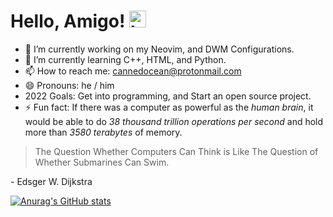 # Hello, Amigo! <img src="https://user-images.githubusercontent.com/1303154/88677602-1635ba80-d120-11ea-84d8-d263ba5fc3c0.gif" width="27px" alt="hi">


- 🔭 I’m currently working on my Neovim, and DWM Configurations.  
- 🌱 I’m currently learning C++, HTML, and Python.
- 📫 How to reach me: cannedocean@protonmail.com
- 😄 Pronouns: he / him
- 2022 Goals: Get into programming, and Start an open source project. 
- ⚡ Fun fact: If there was a computer as powerful as the _human brain_, it would be able to do _38 thousand trillion operations per second_ and hold more than _3580 terabytes_ of memory.


> The Question Whether Computers Can Think is Like The Question of Whether Submarines Can Swim. 

  \- Edsger W. Dijkstra 

[![Anurag's GitHub stats](https://github-readme-stats.vercel.app/api?username=dcodecraftz&theme=dracula&show_icons=true&hide_border=true&border_radius=6)](https://github.com/anuraghazra/github-readme-stats) 



<!-- 
Here are some ideas to get you started:

- 🔭 I’m currently working on 
- 🌱 I’m currently learning ...
- 👯 I’m looking to collaborate on ...
- 🤔 I’m looking for help with ...
- 💬 Ask me about ...
- 📫 How to reach me: ...
- 😄 Pronouns: ...
- ⚡ Fun fact: ...
--> 

